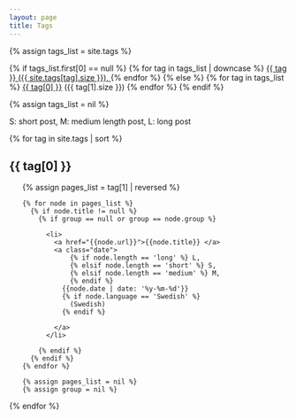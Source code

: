 ```yaml
---
layout: page
title: Tags
---
```


<div class='list-group'>
  {% assign tags_list = site.tags %}

  {% if tags_list.first[0] == null %}
    {% for tag in tags_list | downcase %}
      <a href="/tags#{{ tag }}-ref" class='list-group-item'>
        {{ tag }} <span class='badge'>({{ site.tags[tag].size }}), </span>
      </a>
    {% endfor %}
  {% else %}
    {% for tag in tags_list %}
      <a href="/tags#{{ tag[0] }}-ref" class='list-group-item'>
        {{ tag[0] }}</a>&nbsp;(<span class='badge'>{{ tag[1].size }}</span>) 
    {% endfor %}
  {% endif %}

  {% assign tags_list = nil %}
</div>

<p class="date">
S: short post, M: medium length post, L: long post
</p> 

{% for tag in site.tags | sort %}
  <h2 class='tag-header' id="{{ tag[0] }}-ref">{{ tag[0] }}</h2>
  <ul>
    {% assign pages_list = tag[1]  | reversed %}

    {% for node in pages_list %}
      {% if node.title != null %}
        {% if group == null or group == node.group %}
        
          <li>
            <a href="{{node.url}}">{{node.title}} </a>
            <a class="date">
                {% if node.length == 'long' %} L,
                {% elsif node.length == 'short' %} S,
                {% elsif node.length == 'medium' %} M,
                {% endif %}
              {{node.date | date: '%y-%m-%d'}}
              {% if node.language == 'Swedish' %}
                (Swedish)
              {% endif %}

            </a>
          </li>

        {% endif %}
      {% endif %}
    {% endfor %}

    {% assign pages_list = nil %}
    {% assign group = nil %}
  </ul>
{% endfor %}
